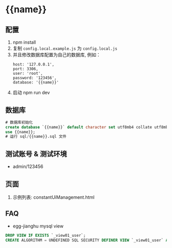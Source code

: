 # {{name}}

## 配置

1. npm install
2. 复制 `config.local.example.js` 为 `config.local.js`
3. 并且修改数据库配置为自己的数据库, 例如：
   ```
   host: '127.0.0.1',
   port: 3306,
   user: 'root',
   password: '123456',
   database: '{{name}}'
   ```
4. 启动 npm run dev
   
## 数据库

```sql
# 数据库初始化
create database `{{name}}` default character set utf8mb4 collate utf8mb4_bin;
use {{name}};
# 运行 sql/{{name}}.sql 文件
```

## 测试账号 & 测试环境

- admin/123456

## 页面

1. 示例列表: constantUiManagement.html

## FAQ

- egg-jianghu mysql view
```sql
DROP VIEW IF EXISTS `_view01_user`;
CREATE ALGORITHM = UNDEFINED SQL SECURITY DEFINER VIEW `_view01_user` AS select * from `_user`;
```
